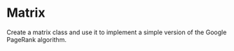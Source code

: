 # Matrix

Create a matrix class and use it to implement  a  simple  version  of  the  Google  PageRank  algorithm. 
